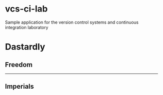 # vcs-ci-lab
Sample application for the version control systems and continuous integration laboratory

# Dastardly

Freedom
-------
-------

Imperials
---------
